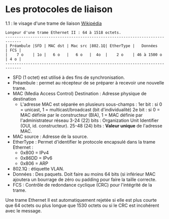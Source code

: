 # Les protocoles de liaison
1.1 : le visage d'une trame de liaison [Wikipédia](https://en.wikipedia.org/wiki/Ethernet_frame)
    
    Longeur d'une trame Ethernet II : 64 à 1518 octets.
    -----------------------------------------------------------------------------
    | Préambule |SFD | MAC dst | Mac src |802.1Q| EtherType |   Données   | FCS |
    |    7 o    | 1o |   6 o   |   6 o   |  4o  |    2 o    | 46 à 1500 o | 4 o |
    -----------------------------------------------------------------------------
    
* SFD (1 octet) est utilisé à des fins de synchronisation.
* Préambule : permet au récepteur de se préparer à recevoir une nouvelle trame.
* MAC (Media Access Control) Destination : Adresse physique de destination
  * L'adresse MAC est séparée en plusieurs sous-champs : 
  1er bit : si 0 = unicast, 1 = multicast/broadcast (bit d'individualité)
  2e bit : si 0 = MAC définie par le constructeur (BIA), 1 = MAC définie par l'administrateur réseau
  3-24 (22) bits : Organization Unit Identifier (OUI, id. constructeur).
  25-48 (24) bits : **Valeur unique** de l'adresse MAC.
* MAC source : Adresse de la source. 
* EtherType : Permet d'identifier le protocole encapsulé dans la trame Ethernet :   
  * 0x800  = IPv4
  * 0x86DD = IPv6
  * 0x806  = ARP
* 802.1Q : étiquette VLAN.
* Données : Des paquets. Doit faire au moins 64 bits (si inférieur MAC ajoutera un bourrage de zéro ou padding pour faire la taille correcte.
* FCS : Contrôle de redondance cyclique (CRC) pour l'intégrité de la trame.

Une trame Ethernet II est automatiquement rejetée si elle est plus courte que 64 octets ou plus longue que 1530 octets ou si le CRC est incohérent avec le message.
